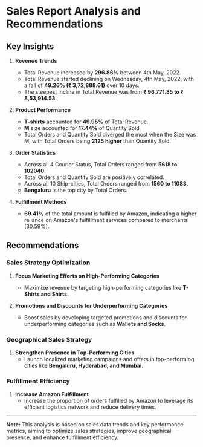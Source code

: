 # Sales Report Analysis and Recommendations

## Key Insights

1. **Revenue Trends**
   - Total Revenue increased by **296.86%** between 4th May, 2022.
   - Total Revenue started declining on Wednesday, 4th May, 2022, with a fall of **49.26% (₹ 3,72,888.61)** over 10 days.
   - The steepest incline in Total Revenue was from **₹ 96,771.85 to ₹ 8,53,914.53**.

2. **Product Performance**
   - **T-shirts** accounted for **49.95%** of Total Revenue.
   - **M** size accounted for **17.44%** of Quantity Sold.
   - Total Orders and Quantity Sold diverged the most when the Size was M, with Total Orders being **2125 higher** than Quantity Sold.

3. **Order Statistics**
   - Across all 4 Courier Status, Total Orders ranged from **5618 to 102040**.
   - Total Orders and Quantity Sold are positively correlated.
   - Across all 10 Ship-cities, Total Orders ranged from **1560 to 11083**.
   - **Bengaluru** is the top city by Total Orders.

4. **Fulfillment Methods**
   - **69.41%** of the total amount is fulfilled by Amazon, indicating a higher reliance on Amazon's fulfillment services compared to merchants (30.59%).

## Recommendations

### Sales Strategy Optimization

1. **Focus Marketing Efforts on High-Performing Categories**
   - Maximize revenue by targeting high-performing categories like **T-Shirts and Shirts**.

2. **Promotions and Discounts for Underperforming Categories**
   - Boost sales by developing targeted promotions and discounts for underperforming categories such as **Wallets and Socks**.

### Geographical Sales Strategy

1. **Strengthen Presence in Top-Performing Cities**
   - Launch localized marketing campaigns and offers in top-performing cities like **Bengaluru, Hyderabad, and Mumbai**.

### Fulfillment Efficiency

1. **Increase Amazon Fulfillment**
   - Increase the proportion of orders fulfilled by Amazon to leverage its efficient logistics network and reduce delivery times.

---

**Note:** This analysis is based on sales data trends and key performance metrics, aiming to optimize sales strategies, improve geographical presence, and enhance fulfillment efficiency.

